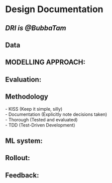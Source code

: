 # Design Documentation
<!-- [Product] How-->
*DRI is @BubbaTam*
---------------------------------------

<h2>Data</h2>
<!--static or dynamic, data privacy/security, sources of data, data storing, what needs to be done to the data-->

<h2>MODELLING APPROACH:</h2>


<h2>Evaluation:</h2>
<!-- offline/online, mimic to production state, metrics relevant to the business case-->

<h2>Methodology</h2>
    - KISS (Keep it simple, silly)<br>
    - Documentation (Explicitly note decisions taken)<br>
    - Thorough (Tested and evaluated)<br>
    - TDD (Test-Driven Development)<br>


<h2>ML system:</h2>


<h2>Rollout:</h2>

<h2>Feedback:</h2>
